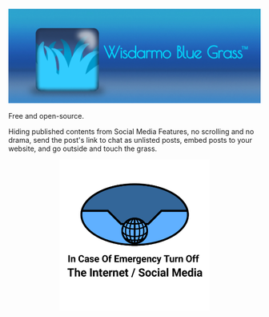 <p align="center">
  <img src="wbg_brandlogo1.jpg" width="700"/>
</p>

Free and open-source.

Hiding published contents from Social Media Features, no scrolling and no drama, send the post's link to chat as unlisted posts, embed posts to your website, and go outside and touch the grass.

<p align="center">
  <img src="In-Case-Of-Emergency-Turn-Off-The-Internet-Social-Media-Logo2.png" width="300"/>
</p>
